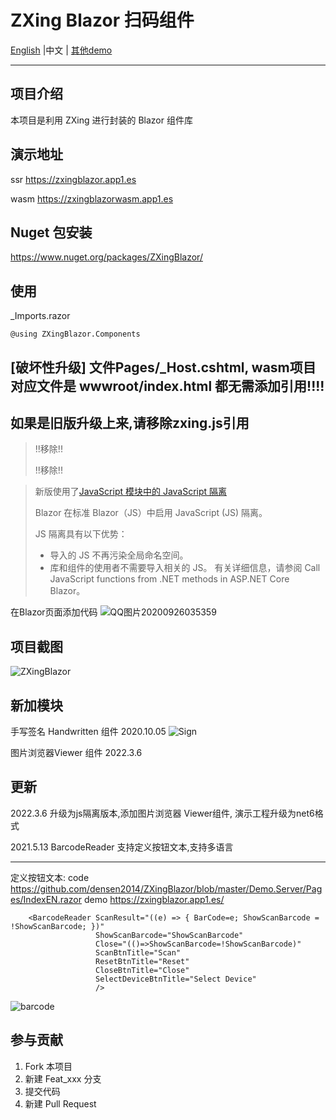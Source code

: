 ﻿# ZXing Blazor 扫码组件

 <a href="README.md">English</a> |中文  | <a href="https://github.com/densen2014/FreeSqlDemos/blob/master/MyDemos.md"> 其他demo</a>

---

## 项目介绍
本项目是利用 ZXing 进行封装的 Blazor 组件库 

## 演示地址  
ssr
https://zxingblazor.app1.es

wasm
https://zxingblazorwasm.app1.es


## Nuget 包安装
https://www.nuget.org/packages/ZXingBlazor/

## 使用 

_Imports.razor 

    @using ZXingBlazor.Components


## [破坏性升级] 文件Pages/_Host.cshtml,  wasm项目对应文件是 wwwroot/index.html 都无需添加引用!!!!
## 如果是旧版升级上来,请移除zxing.js引用
>  !!移除!!   <script src="_content/ZXingBlazor/lib/barcodereader/zxing.js"></script>
>  
>  !!移除!!   <script src="_content/ZXingBlazor/lib/barcodereader/barcode.js"></script>

> 新版使用了[JavaScript 模块中的 JavaScript 隔离](https://docs.microsoft.com/zh-cn/aspnet/core/blazor/javascript-interoperability/?view=aspnetcore-6.0#javascript-isolation-in-javascript-modules)
> 
> Blazor 在标准 Blazor（JS）中启用 JavaScript (JS) 隔离。
> 
> JS 隔离具有以下优势：
> 
> - 导入的 JS 不再污染全局命名空间。
> - 库和组件的使用者不需要导入相关的 JS。
> 有关详细信息，请参阅 Call JavaScript functions from .NET methods in ASP.NET Core Blazor。


在Blazor页面添加代码
![QQ图片20200926035359](https://user-images.githubusercontent.com/8428709/94327539-fd287900-ffab-11ea-8783-a26cd5f29f9a.png)


## 项目截图
![ZXingBlazor](https://user-images.githubusercontent.com/8428709/94275844-c28cf500-ff47-11ea-9c65-2370752d2b5b.gif)

## 新加模块
手写签名 Handwritten 组件 2020.10.05
![Sign](https://user-images.githubusercontent.com/8428709/95032378-96e1db80-06ba-11eb-8291-c00c3c2ea9fb.gif)

图片浏览器Viewer 组件 2022.3.6
    
## 更新

2022.3.6 升级为js隔离版本,添加图片浏览器 Viewer组件, 演示工程升级为net6格式

2021.5.13 BarcodeReader 支持定义按钮文本,支持多语言

----
定义按钮文本:
code
https://github.com/densen2014/ZXingBlazor/blob/master/Demo.Server/Pages/IndexEN.razor
demo
https://zxingblazor.app1.es/

```
    <BarcodeReader ScanResult="((e) => { BarCode=e; ShowScanBarcode = !ShowScanBarcode; })"
                   ShowScanBarcode="ShowScanBarcode"
                   Close="(()=>ShowScanBarcode=!ShowScanBarcode)" 
                   ScanBtnTitle="Scan"
                   ResetBtnTitle="Reset"
                   CloseBtnTitle="Close"
                   SelectDeviceBtnTitle="Select Device"
                   />
```

![barcode](https://user-images.githubusercontent.com/8428709/118119633-f6416000-b3ee-11eb-8537-ec356242f63b.jpg)



## 参与贡献

1. Fork 本项目
2. 新建 Feat_xxx 分支
3. 提交代码
4. 新建 Pull Request 
